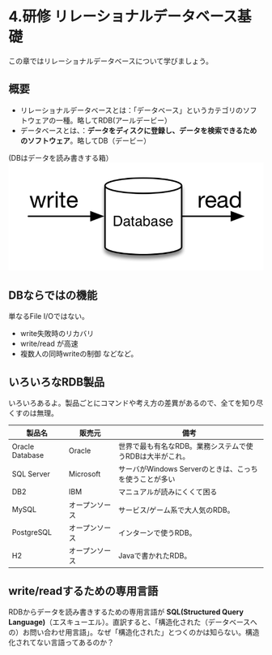 # 4.研修 リレーショナルデータベース基礎
この章ではリレーショナルデータベースについて学びましょう。

## 概要

- リレーショナルデータベースとは：「データベース」というカテゴリのソフトウェアの一種。略してRDB(アールデービー）
- データベースとは、：**データをディスクに登録し、データを検索できるためのソフトウェア**。略してDB（デービー）

(DBはデータを読み書きする箱）
![](../images/image-04-0001.png)

## DBならではの機能
単なるFile I/Oではない。

- write失敗時のリカバリ
- write/read が高速
- 複数人の同時writeの制御
などなど。

## いろいろなRDB製品
いろいろあるよ。製品ごとにコマンドや考え方の差異があるので、全てを知り尽くすのは無理。

| 製品名 | 販売元 | 備考 |
| -- | -- | -- |
| Oracle Database | Oracle | 世界で最も有名なRDB。業務システムで使うRDBは大半がこれ。 |
| SQL Server | Microsoft | サーバがWindows Serverのときは、こっちを使うことが多い |
| DB2 | IBM | マニュアルが読みにくくて困る |
| MySQL | オープンソース | サービス/ゲーム系で大人気のRDB。 |
| PostgreSQL | オープンソース | インターンで使うRDB。 |
| H2 | オープンソース | Javaで書かれたRDB。 |

## write/readするための専用言語
RDBからデータを読み書きするための専用言語が
**SQL(Structured Query Language)**（エスキューエル）。直訳すると、「構造化された（データベースへの）お問い合わせ用言語」。なぜ「構造化された」とつくのかは知らない。構造化されてない言語ってあるのか？






